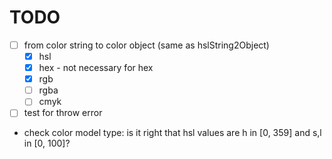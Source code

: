 # TODO

- [ ] from color string to color object (same as hslString2Object)
  - [x] hsl
  - [x] hex - not necessary for hex
  - [x] rgb
  - [ ] rgba
  - [ ] cmyk
- [ ] test for throw error
- check color model type: is it right that hsl values are h in [0, 359] and s,l in [0, 100]?
